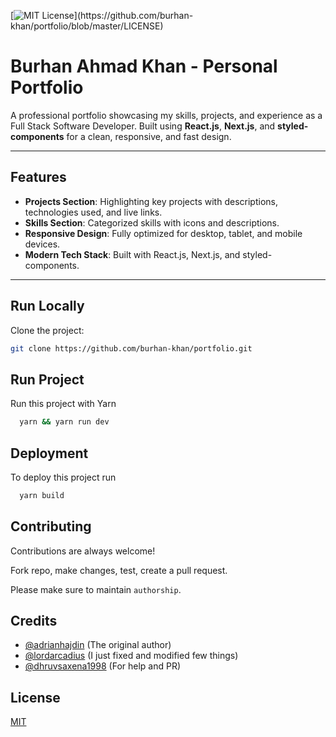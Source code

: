 [![MIT License](https://img.shields.io/apm/l/atomic-design-ui.svg?)](https://github.com/burhan-khan/portfolio/blob/master/LICENSE)

# Burhan Ahmad Khan - Personal Portfolio

A professional portfolio showcasing my skills, projects, and experience as a Full Stack Software Developer. Built using **React.js**, **Next.js**, and **styled-components** for a clean, responsive, and fast design.

---

## Features

- **Projects Section**: Highlighting key projects with descriptions, technologies used, and live links.
- **Skills Section**: Categorized skills with icons and descriptions.
- **Responsive Design**: Fully optimized for desktop, tablet, and mobile devices.
- **Modern Tech Stack**: Built with React.js, Next.js, and styled-components.

---

## Run Locally

Clone the project:

```bash
git clone https://github.com/burhan-khan/portfolio.git
```
    
## Run Project 

Run this project with Yarn

```bash 
  yarn && yarn run dev
```
    
## Deployment

To deploy this project run

```bash
  yarn build
```

  
## Contributing

Contributions are always welcome!

Fork repo, make changes, test, create a pull request.

Please make sure to maintain `authorship`.

  
## Credits

- [@adrianhajdin](https://github.com/adrianhajdin) (The original author)
- [@lordarcadius](https://github.com/lordarcadius) (I just fixed and modified few things)
- [@dhruvsaxena1998](https://github.com/dhruvsaxena1998) (For help and PR)

  
## License

[MIT](https://github.com/lordarcadius/portfolio/blob/master/LICENSE)
